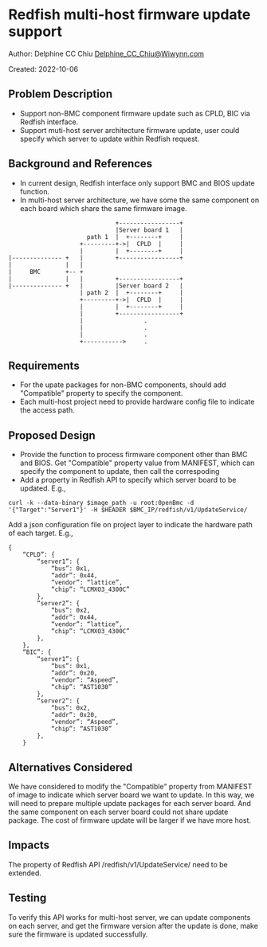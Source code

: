 # Redfish multi-host firmware update support

Author: Delphine CC Chiu <Delphine_CC_Chiu@Wiwynn.com> 

Created: 2022-10-06

## Problem Description
- Support non-BMC component firmware update such as CPLD, BIC via Redfish interface.
- Support muti-host server architecture firmware update, user could specify which server to update within Redfish request.

## Background and References
- In current design, Redfish interface only support BMC and BIOS update function.
- In multi-host server architecture, we have some the same component on each board which share the same firmware image.
 
```
                              +-----------------+
                              |Server board 1   |
                      path 1  |  +--------+     |
                    +---------+->|  CPLD  |     |
                    |         |  +--------+     |
|-------------- +   |         +-----------------+
|               |   |         
|     BMC       +-- +
|               |   |         +-----------------+
|-------------- +   |         |Server board 2   |
                    | path 2  |  +--------+     |
                    +---------+->|  CPLD  |     |
                    |         |  +--------+     |
                    |         +-----------------+
                    |                 .
                    |                 .
                    |                 .
                    +----------->     .
```

## Requirements
- For the upate packages for non-BMC components, should add "Compatible" property to specify the component.
- Each multi-host project need to provide hardware config file to indicate the access path.

## Proposed Design
- Provide the function to process firmware component other than BMC and BIOS.
  Get "Compatible" property value from MANIFEST, which can specify the component to update, then call the correspoding 
- Add a property in Redfish API to specify which server board to be updated.
E.g.,
```
curl -k --data-binary $image_path -u root:0penBmc -d '{"Target":"Server1"}' -H $HEADER $BMC_IP/redfish/v1/UpdateService/
```

Add a json configuration file on project layer to indicate the hardware path of each target.
E.g.,
```
{
	“CPLD”: {
		“server1”: {
			“bus”: 0x1, 
			“addr”: 0x44,
			“vendor”: “lattice”,
			“chip”: “LCMXO3_4300C”
		}, 
		“server2”: {
			“bus”: 0x2, 
			“addr”: 0x44, 
			“vendor”: “lattice”,
			“chip”: “LCMXO3_4300C”
		},
	},
	“BIC”: {
		“server1”: {
			“bus”: 0x1, 
			“addr”: 0x20, 
			“vendor”: “Aspeed”,
			“chip”: “AST1030”
		}, 
		“server2”: {
			“bus”: 0x2, 
			“addr”: 0x20, 
			“vendor”: “Aspeed”,
			“chip”: “AST1030”
		},
	}
```

## Alternatives Considered
We have considered to modify the "Compatible" property from MANIFEST of image to indicate which server board we want to update. 
In this way, we will need to prepare multiple update packages for each server board. And the same component on each server board could not share update package. The cost of firmware update will be larger if we have more host.

## Impacts
The property of Redfish API /redfish/v1/UpdateService/ need to be extended.

## Testing
To verify this API works for multi-host server, we can update components on each server, and get the firmware version after the update is done, make sure the firmware is updated successfully.


